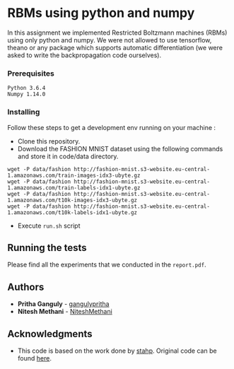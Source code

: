 # RBMs using python and numpy

In this assignment we implemented Restricted Boltzmann machines (RBMs) using only python and numpy. We were not allowed to use tensorflow, theano or any package which supports automatic differentiation (we were asked to write the backpropagation code ourselves).

### Prerequisites
```
Python 3.6.4
Numpy 1.14.0
```

### Installing

Follow these steps to get a development env running on your machine :
* Clone this repository.
* Download the FASHION MNIST dataset using the following commands and store it in code/data directory.
```
wget -P data/fashion http://fashion-mnist.s3-website.eu-central-1.amazonaws.com/train-images-idx3-ubyte.gz
wget -P data/fashion http://fashion-mnist.s3-website.eu-central-1.amazonaws.com/train-labels-idx1-ubyte.gz
wget -P data/fashion http://fashion-mnist.s3-website.eu-central-1.amazonaws.com/t10k-images-idx3-ubyte.gz
wget -P data/fashion http://fashion-mnist.s3-website.eu-central-1.amazonaws.com/t10k-labels-idx1-ubyte.gz
```
* Execute `run.sh` script

## Running the tests
Please find all the experiments that we conducted in the `report.pdf`.

## Authors

* **Pritha Ganguly** - [gangulypritha](https://github.com/gangulypritha)
* **Nitesh Methani** - [NiteshMethani](https://github.com/NiteshMethani)


## Acknowledgments

* This code is based on the work done by [stahp](https://github.com/basavin).
Original code can be found [here](https://github.com/basavin/rbm-smple).
